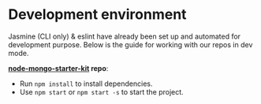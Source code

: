 # Development environment
Jasmine (CLI only) & eslint have already been set up and automated for development purpose. Below is the guide for working with our repos in dev mode.

**[node-mongo-starter-kit](https://github.com/code-collabo/node-mongo-starter-kit) repo**:
* Run `npm install` to install dependencies.
* Use `npm start` or `npm start -s` to start the project.
